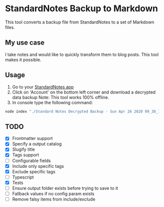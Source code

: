 # StandardNotes Backup to Markdown

This tool converts a backup file from StandardNotes to a set of Markdown files.

## My use case

I take notes and would like to quickly transform them to blog posts.
This tool makes it possible.

## Usage

1. Go to your [StandardNotes app](https://app.standardnotes.org/)
1. Click on 'Account' on the bottom left corner and download a decrypted data backup
   Note: This tool works 100% offline.
1. In console type the following command:

```bash
node index "./Standard Notes Decrypted Backup - Sun Apr 26 2020 09_38_12 GMT+0200.txt"
```

## TODO

- [x] Frontmatter support
- [x] Specify a output catalog
- [x] Slugify title
- [x] Tags support
- [ ] Configurable fields
- [x] Include only specific tags
- [x] Exclude specific tags
- [ ] Typescript
- [x] Tests
- [ ] Ensure output folder exists before trying to save to it
- [ ] Fallback values if no config param exists
- [ ] Remove falsy items from include/exclude
